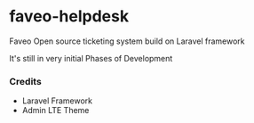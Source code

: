 # faveo-helpdesk
Faveo Open source ticketing system build on Laravel framework

It's still in very initial Phases of Development

<h3>Credits</h3>
<ul>
<li>Laravel Framework</li>
<li>Admin LTE Theme</li>
</ul>
